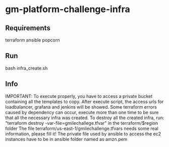 # gm-platform-challenge-infra

Requirements
--------------------
terraform
ansible
popcorn

Run
--------------------
bash infra_create.sh

Info
-------------------
IMPORTANT: To execute properly, you have to access a private bucket containing all the templates to copy.
After execute script, the access urls for loadbalancer, grafana and jenkins will be showed.
Some terraform errors caused by dependency can occur, execute more than one time to be sure that all the necessary infra was created.
To destroy all the created infra, run: "terraform destroy -var-file=gmilechallege.tfvar" in the terraform/$region folder
The file terraform/us-east-1/gmilechallenge.tfvars needs some real information, please fill it!
The private file used by ansible to access the ec2 instances have to be in ansible folder named as amzn.pem
